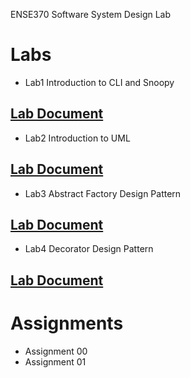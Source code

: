 ENSE370 Software System Design Lab 

# Labs
* Lab1 Introduction to CLI and Snoopy

## [Lab Document](https://github.com/adamtilson/ense370/blob/main/lab-1/lab-doc.md)

* Lab2 Introduction to UML

## [Lab Document](https://github.com/adamtilson/ense370/blob/main/lab-2/lab-doc.md)

* Lab3 Abstract Factory Design Pattern

## [Lab Document](https://github.com/adamtilson/ense370/blob/main/lab-3/lab-doc.md)

* Lab4 Decorator Design Pattern

## [Lab Document](https://github.com/adamtilson/ense370/blob/main/lab-4/lab-doc.md)

# Assignments
* Assignment 00
* Assignment 01
